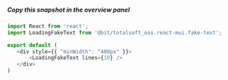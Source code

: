 ##### Copy this snapshot in the overview panel
 ```js
import React from 'react';
import LoadingFakeText from '@bit/totalsoft_oss.react-mui.fake-text';

export default (
	<div style={{ "minWidth": "400px" }}>
		<LoadingFakeText lines={10} />
	</div>
)
 ```
